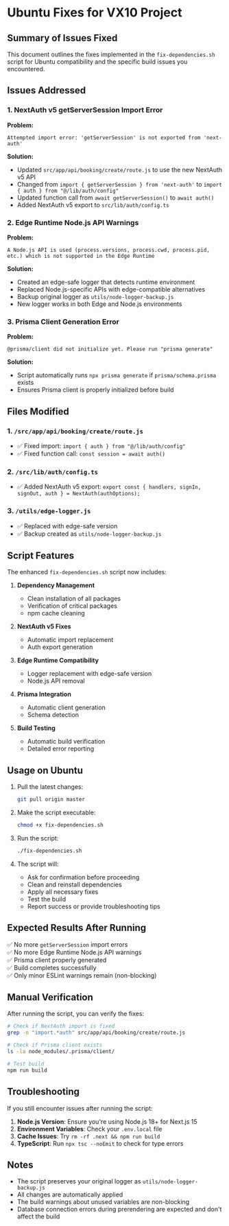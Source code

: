 # Ubuntu Fixes for VX10 Project

## Summary of Issues Fixed

This document outlines the fixes implemented in the `fix-dependencies.sh` script for Ubuntu compatibility and the specific build issues you encountered.

## Issues Addressed

### 1. NextAuth v5 getServerSession Import Error

**Problem:** 
```
Attempted import error: 'getServerSession' is not exported from 'next-auth'
```

**Solution:**
- Updated `src/app/api/booking/create/route.js` to use the new NextAuth v5 API
- Changed from `import { getServerSession } from 'next-auth'` to `import { auth } from "@/lib/auth/config"`
- Updated function call from `await getServerSession()` to `await auth()`
- Added NextAuth v5 export to `src/lib/auth/config.ts`

### 2. Edge Runtime Node.js API Warnings

**Problem:**
```
A Node.js API is used (process.versions, process.cwd, process.pid, etc.) which is not supported in the Edge Runtime
```

**Solution:**
- Created an edge-safe logger that detects runtime environment
- Replaced Node.js-specific APIs with edge-compatible alternatives
- Backup original logger as `utils/node-logger-backup.js`
- New logger works in both Edge and Node.js environments

### 3. Prisma Client Generation Error

**Problem:**
```
@prisma/client did not initialize yet. Please run "prisma generate"
```

**Solution:**
- Script automatically runs `npx prisma generate` if `prisma/schema.prisma` exists
- Ensures Prisma client is properly initialized before build

## Files Modified

### 1. `/src/app/api/booking/create/route.js`
- ✅ Fixed import: `import { auth } from "@/lib/auth/config"`
- ✅ Fixed function call: `const session = await auth()`

### 2. `/src/lib/auth/config.ts`
- ✅ Added NextAuth v5 export: `export const { handlers, signIn, signOut, auth } = NextAuth(authOptions);`

### 3. `/utils/edge-logger.js`
- ✅ Replaced with edge-safe version
- ✅ Backup created as `utils/node-logger-backup.js`

## Script Features

The enhanced `fix-dependencies.sh` script now includes:

1. **Dependency Management**
   - Clean installation of all packages
   - Verification of critical packages
   - npm cache cleaning

2. **NextAuth v5 Fixes**
   - Automatic import replacement
   - Auth export generation

3. **Edge Runtime Compatibility**
   - Logger replacement with edge-safe version
   - Node.js API removal

4. **Prisma Integration**
   - Automatic client generation
   - Schema detection

5. **Build Testing**
   - Automatic build verification
   - Detailed error reporting

## Usage on Ubuntu

1. Pull the latest changes:
   ```bash
   git pull origin master
   ```

2. Make the script executable:
   ```bash
   chmod +x fix-dependencies.sh
   ```

3. Run the script:
   ```bash
   ./fix-dependencies.sh
   ```

3. The script will:
   - Ask for confirmation before proceeding
   - Clean and reinstall dependencies
   - Apply all necessary fixes
   - Test the build
   - Report success or provide troubleshooting tips

## Expected Results After Running

✅ No more `getServerSession` import errors  
✅ No more Edge Runtime Node.js API warnings  
✅ Prisma client properly generated  
✅ Build completes successfully  
✅ Only minor ESLint warnings remain (non-blocking)  

## Manual Verification

After running the script, you can verify the fixes:

```bash
# Check if NextAuth import is fixed
grep -n "import.*auth" src/app/api/booking/create/route.js

# Check if Prisma client exists
ls -la node_modules/.prisma/client/

# Test build
npm run build
```

## Troubleshooting

If you still encounter issues after running the script:

1. **Node.js Version**: Ensure you're using Node.js 18+ for Next.js 15
2. **Environment Variables**: Check your `.env.local` file
3. **Cache Issues**: Try `rm -rf .next && npm run build`
4. **TypeScript**: Run `npx tsc --noEmit` to check for type errors

## Notes

- The script preserves your original logger as `utils/node-logger-backup.js`
- All changes are automatically applied
- The build warnings about unused variables are non-blocking
- Database connection errors during prerendering are expected and don't affect the build
